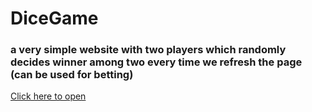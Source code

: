 # DiceGame

### a very simple website with two players which randomly decides winner among two every time we refresh the page (can be used for betting)
[Click here to open](https://palakyadav1807.github.io/DiceGame/)
